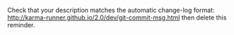 Check that your description matches the automatic change-log format:
http://karma-runner.github.io/2.0/dev/git-commit-msg.html
then delete this reminder.

